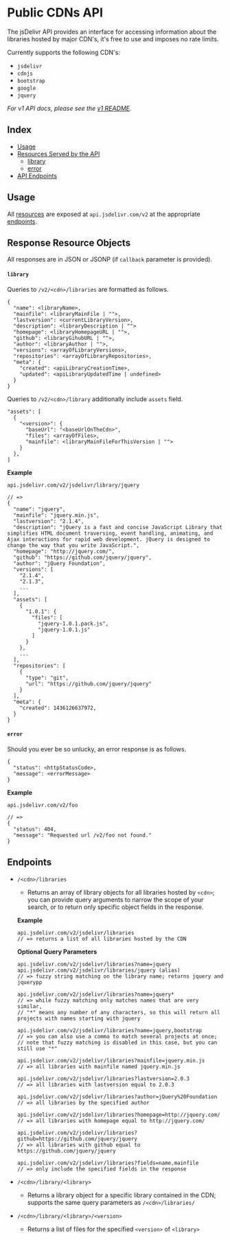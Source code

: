 
# Public CDNs API

The jsDelivr API provides an interface for accessing information about the libraries hosted by major CDN's,
it's free to use and imposes no rate limits.

Currently supports the following CDN's:

- `jsdelivr`
- `cdnjs`
- `bootstrap`
- `google`
- `jquery`

*For v1 API docs, please see the [v1 README](v1README.md).*

## Index

- [Usage][usage-url]
- [Resources Served by the API][resources-url]
  - [library][resources-library-url]
  - [error][resources-error-url]
- [API Endpoints][endpoints-url]

## Usage

All [resources][resources-url] are exposed at `api.jsdelivr.com/v2`
at the appropriate [endpoints][endpoints-url].

## Response Resource Objects

All responses are in JSON or JSONP (if `callback` parameter is provided).

#### `library`

Queries to `/v2/<cdn>/libraries` are formatted as follows.

```
{
  "name": <libraryName>,
  "mainfile": <libraryMainFile | "">,
  "lastversion": <currentLibraryVersion>,
  "description": <libraryDescription | "">
  "homepage": <libraryHomepageURL | "">,
  "github": <libraryGihubURL | "">,
  "author": <libraryAuthor | "">,
  "versions": <arrayOfLibraryVersions>,
  "repositories": <arrayOfLibraryRepositories>,
  "meta": {
    "created": <apiLibraryCreationTime>,
    "updated": <apiLibraryUpdatedTime | undefined>
  }
}
```

Queries to `/v2/<cdn>/library` additionally include `assets` field.

```
"assets": [
  {
    "<version>": {
      "baseUrl": "<baseUrlOnTheCdn>",
      "files": <arrayOfFiles>,
      "mainfile": <libraryMainFileForThisVersion | "">
    }
  },
]
```

**Example**
```
api.jsdelivr.com/v2/jsdelivr/library/jquery

// =>
{
  "name": "jquery",
  "mainfile": "jquery.min.js",
  "lastversion": "2.1.4",
  "description": "jQuery is a fast and concise JavaScript Library that simplifies HTML document traversing, event handling, animating, and Ajax interactions for rapid web development. jQuery is designed to change the way that you write JavaScript.",
  "homepage": "http://jquery.com/",
  "github": "https://github.com/jquery/jquery",
  "author": "jQuery Foundation",
  "versions": [
    "2.1.4",
    "2.1.3",
    ...
  ],
  "assets": [
    {
      "1.0.1": {
        "files": [
          "jquery-1.0.1.pack.js",
          "jquery-1.0.1.js"
        ]
      }
    },
    ...
  ],
  "repositories": [
    {
      "type": "git",
      "url": "https://github.com/jquery/jquery"
    }
  ],
  "meta": {
    "created": 1436126637972,
  }
}
```

#### `error`

Should you ever be so unlucky, an error response is as follows.

```
{
  "status": <httpStatusCode>,
  "message": <errorMessage>
}
```

**Example**

```
api.jsdelivr.com/v2/foo

// =>
{
  "status": 404,
  "message": "Requested url /v2/foo not found."
}
```

## Endpoints

- `/<cdn>/libraries`
  - Returns an array of library objects for all libraries hosted by `<cdn>`; you can provide query arguments to narrow the scope of your search, or to return only specific object fields in the response.
  
  **Example**
  ```
  api.jsdelivr.com/v2/jsdelivr/libraries
  // => returns a list of all libraries hosted by the CDN
  ```

  **Optional Query Parameters**

  ```
  api.jsdelivr.com/v2/jsdelivr/libraries?name=jquery
  api.jsdelivr.com/v2/jsdelivr/libraries/jquery (alias)
  // => fuzzy string matching on the library name; returns jquery and jquerypp
  
  api.jsdelivr.com/v2/jsdelivr/libraries?name=jquery*
  // => while fuzzy matching only matches names that are very similar,
  // "*" means any number of any characters, so this will return all projects with names starting with jquery
  
  api.jsdelivr.com/v2/jsdelivr/libraries?name=jquery,bootstrap
  // => you can also use a comma to match several projects at once;
  // note that fuzzy matching is disabled in this case, but you can still use "*"
  
  api.jsdelivr.com/v2/jsdelivr/libraries?mainfile=jquery.min.js
  // => all libraries with mainfile named jquery.min.js
  
  api.jsdelivr.com/v2/jsdelivr/libraries?lastversion=2.0.3
  // => all libraries with lastversion equal to 2.0.3

  api.jsdelivr.com/v2/jsdelivr/libraries?author=jQuery%20Foundation
  // => all libraries by the specified author
  
  api.jsdelivr.com/v2/jsdelivr/libraries?homepage=http://jquery.com/
  // => all libraries with homepage equal to http://jquery.com/

  api.jsdelivr.com/v2/jsdelivr/libraries?github=https://github.com/jquery/jquery
  // => all libraries with github equal to https://github.com/jquery/jquery
  
  api.jsdelivr.com/v2/jsdelivr/libraries?fields=name,mainfile
  // => only include the specified fields in the response
  ```

- `/<cdn>/library/<library>`
  - Returns a library object for a specific library contained in the CDN; supports the same query parameters as `/<cdn>/libraries/`
- `/<cdn>/library/<library>/<version>`
  - Returns a list of files for the specified `<version>` of `<library>`

[usage-url]: #usage
[resources-url]: #response-resource-objects
[resources-library-url]: #library
[resources-error-url]: #error
[endpoints-url]: #endpoints
